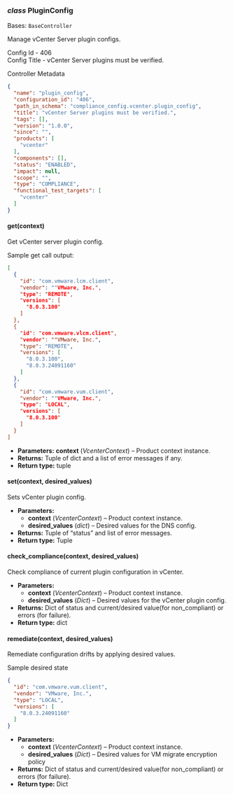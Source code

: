 ### *class* PluginConfig

Bases: `BaseController`

Manage vCenter Server plugin configs.

Config Id - 406
<br/>
Config Title - vCenter Server plugins must be verified.
<br/>

Controller Metadata
```json
{
  "name": "plugin_config",
  "configuration_id": "406",
  "path_in_schema": "compliance_config.vcenter.plugin_config",
  "title": "vCenter Server plugins must be verified.",
  "tags": [],
  "version": "1.0.0",
  "since": "",
  "products": [
    "vcenter"
  ],
  "components": [],
  "status": "ENABLED",
  "impact": null,
  "scope": "",
  "type": "COMPLIANCE",
  "functional_test_targets": [
    "vcenter"
  ]
}
```

#### get(context)

Get vCenter server plugin config.

Sample get call output:
<br/>
```json
[
  {
    "id": "com.vmware.lcm.client",
    "vendor": ""VMware, Inc.",
    "type": "REMOTE",
    "versions": [
      "8.0.3.100"
    ]
  },
  {
    "id": "com.vmware.vlcm.client",
    "vendor": ""VMware, Inc.",
    "type": "REMOTE",
    "versions": [
      "8.0.3.100",
      "8.0.3.24091160"
    ]
  },
  {
    "id": "com.vmware.vum.client",
    "vendor": ""VMware, Inc.",
    "type": "LOCAL",
    "versions": [
      "8.0.3.100"
    ]
  }
]
```

* **Parameters:**
  **context** (*VcenterContext*) – Product context instance.
* **Returns:**
  Tuple of dict and a list of error messages if any.
* **Return type:**
  tuple

#### set(context, desired_values)

Sets vCenter plugin config.

* **Parameters:**
  * **context** (*VcenterContext*) – Product context instance.
  * **desired_values** (*dict*) – Desired values for the DNS config.
* **Returns:**
  Tuple of “status” and list of error messages.
* **Return type:**
  Tuple

#### check_compliance(context, desired_values)

Check compliance of current plugin configuration in vCenter.

* **Parameters:**
  * **context** (*VcenterContext*) – Product context instance.
  * **desired_values** (*Dict*) – Desired values for the vCenter plugin config.
* **Returns:**
  Dict of status and current/desired value(for non_compliant) or errors (for failure).
* **Return type:**
  dict

#### remediate(context, desired_values)

Remediate configuration drifts by applying desired values.

Sample desired state
<br/>
```json
{
  "id": "com.vmware.vum.client",
  "vendor": "VMware, Inc.",
  "type": "LOCAL",
  "versions": [
    "8.0.3.24091160"
  ]
}
```

* **Parameters:**
  * **context** (*VcenterContext*) – Product context instance.
  * **desired_values** (*Dict*) – Desired values for VM migrate encryption policy
* **Returns:**
  Dict of status and current/desired value(for non_compliant) or errors (for failure).
* **Return type:**
  Dict
